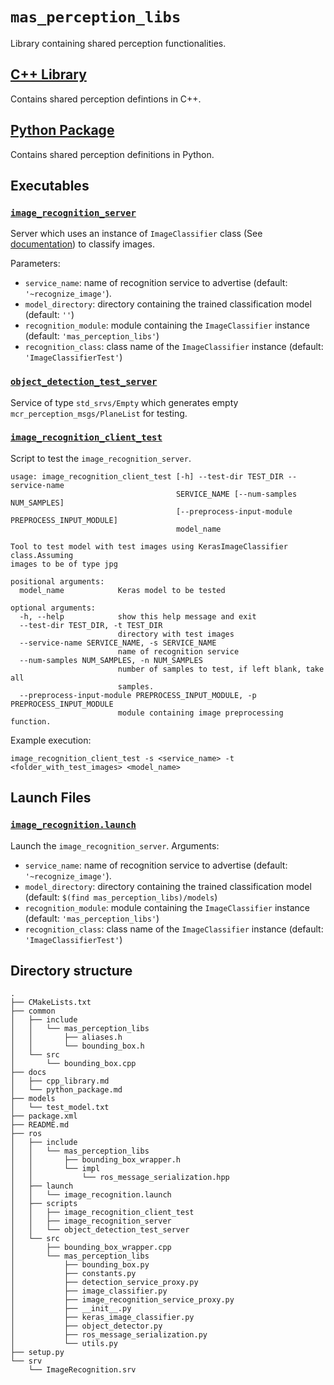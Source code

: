 # `mas_perception_libs`

Library containing shared perception functionalities.

## [C++ Library](docs/cpp_library.md)

Contains shared perception defintions in C++.

## [Python Package](docs/python_package.md)

Contains shared perception definitions in Python.

## Executables
### [`image_recognition_server`](ros/scripts/image_recognition_server)
Server which uses an instance of `ImageClassifier` class (See
[documentation](docs/python_package.md)) to classify images.

Parameters:
* `service_name`: name of recognition service to advertise (default: `'~recognize_image'`).
* `model_directory`: directory containing the trained classification model (default: `''`)
* `recognition_module`: module containing the `ImageClassifier` instance
(default: `'mas_perception_libs'`)
* `recognition_class`: class name of the `ImageClassifier` instance
(default: `'ImageClassifierTest'`)

### [`object_detection_test_server`](ros/scripts/object_detection_test_server)
Service of type `std_srvs/Empty` which generates empty `mcr_perception_msgs/PlaneList` for testing.

### [`image_recognition_client_test`](ros/scripts/image_recognition_client_test)
Script to test the `image_recognition_server`.

```
usage: image_recognition_client_test [-h] --test-dir TEST_DIR --service-name
                                     SERVICE_NAME [--num-samples NUM_SAMPLES]
                                     [--preprocess-input-module PREPROCESS_INPUT_MODULE]
                                     model_name

Tool to test model with test images using KerasImageClassifier class.Assuming
images to be of type jpg

positional arguments:
  model_name            Keras model to be tested

optional arguments:
  -h, --help            show this help message and exit
  --test-dir TEST_DIR, -t TEST_DIR
                        directory with test images
  --service-name SERVICE_NAME, -s SERVICE_NAME
                        name of recognition service
  --num-samples NUM_SAMPLES, -n NUM_SAMPLES
                        number of samples to test, if left blank, take all
                        samples.
  --preprocess-input-module PREPROCESS_INPUT_MODULE, -p PREPROCESS_INPUT_MODULE
                        module containing image preprocessing function.
```

Example execution:
```
image_recognition_client_test -s <service_name> -t <folder_with_test_images> <model_name>
```

## Launch Files
### [`image_recognition.launch`](ros/launch/image_recognition.launch)
Launch the `image_recognition_server`. Arguments:
* `service_name`: name of recognition service to advertise (default: `'~recognize_image'`).
* `model_directory`: directory containing the trained classification model
(default: `$(find mas_perception_libs)/models`)
* `recognition_module`: module containing the `ImageClassifier` instance
(default: `'mas_perception_libs'`)
* `recognition_class`: class name of the `ImageClassifier` instance
(default: `'ImageClassifierTest'`)

## Directory structure

```
.
├── CMakeLists.txt
├── common
│   ├── include
│   │   └── mas_perception_libs
│   │       ├── aliases.h
│   │       └── bounding_box.h
│   └── src
│       └── bounding_box.cpp
├── docs
│   ├── cpp_library.md
│   └── python_package.md
├── models
│   └── test_model.txt
├── package.xml
├── README.md
├── ros
│   ├── include
│   │   └── mas_perception_libs
│   │       ├── bounding_box_wrapper.h
│   │       └── impl
│   │           └── ros_message_serialization.hpp
│   ├── launch
│   │   └── image_recognition.launch
│   ├── scripts
│   │   ├── image_recognition_client_test
│   │   ├── image_recognition_server
│   │   └── object_detection_test_server
│   └── src
│       ├── bounding_box_wrapper.cpp
│       └── mas_perception_libs
│           ├── bounding_box.py
│           ├── constants.py
│           ├── detection_service_proxy.py
│           ├── image_classifier.py
│           ├── image_recognition_service_proxy.py
│           ├── __init__.py
│           ├── keras_image_classifier.py
│           ├── object_detector.py
│           ├── ros_message_serialization.py
│           └── utils.py
├── setup.py
└── srv
    └── ImageRecognition.srv
```
